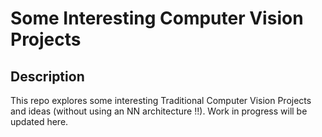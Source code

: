 # Some Interesting Computer Vision Projects

## Description
This repo explores some interesting Traditional Computer Vision Projects and ideas (without using an NN architecture !!).
Work in progress will be updated here.

